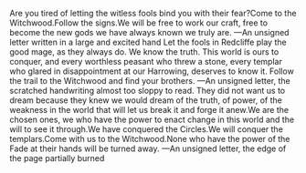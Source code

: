 Are you tired of letting the witless fools bind you with their fear?Come to the Witchwood.Follow the signs.We will be free to work our craft, free to become the new gods we have always known we truly are.
—An unsigned letter written in a large and excited hand
Let the fools in Redcliffe play the good mage, as they always do. We know the truth. This world is ours to conquer, and every worthless peasant who threw a stone, every templar who glared in disappointment at our Harrowing, deserves to know it. Follow the trail to the Witchwood and find your brothers.
—An unsigned letter, the scratched handwriting almost too sloppy to read.
They did not want us to dream because they knew we would dream of the truth, of power, of the weakness in the world that will let us break it and forge it anew.We are the chosen ones, we who have the power to enact change in this world and the will to see it through.We have conquered the Circles.We will conquer the templars.Come with us to the Witchwood.None who have the power of the Fade at their hands will be turned away.
—An unsigned letter, the edge of the page partially burned